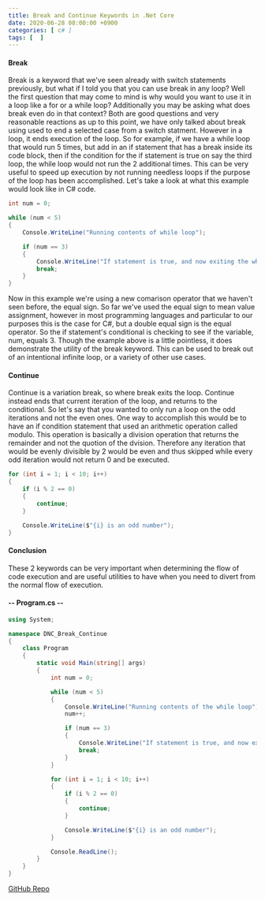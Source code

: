 ```yaml
---
title: Break and Continue Keywords in .Net Core
date: 2020-06-28 08:00:00 +0900
categories: [ c# ]
tags: [  ]
---
```



#### Break
Break is a keyword that we\'ve seen already with switch statements previously, but what if I told you that you can use break in any loop?  Well the first question that may come to mind is why would you want to use it in a loop like a for or a while loop?  Additionally you may be asking what does break even do in that context?  Both are good questions and very reasonable reactions as up to this point, we have only talked about break using used to end a selected case from a switch statment.  However in a loop, it ends execution of the loop.  So for example, if we have a while loop that would run 5 times, but add in an if statement that has a break inside its code block, then if the condition for the if statement is true on say the third loop, the while loop would not run the 2 additional times.  This can be very useful to speed up execution by not running needless loops if the purpose of the loop has been accomplished.  Let\'s take a look at what this example would look like in C# code.

```c#
int num = 0;

while (num < 5)
{
	Console.WriteLine("Running contents of while loop");

	if (num == 3)
	{
		Console.WriteLine("If statement is true, and now exiting the while loop");
		break;
	}
}
```

Now in this example we\'re using a new comarison operator that we haven\'t seen before, the equal sign.  So far we\'ve used the equal sign to mean value assignment, however in most programming languages and particular to our purposes this is the case for C#, but a double equal sign is the equal operator.  So the if statement\'s conditional is checking to see if the variable, num, equals 3.  Though the example above is a little pointless, it does demonstrate the utility of the break keyword.  This can be used to break out of an intentional infinite loop, or a variety of other use cases.

#### Continue
Continue is a variation break, so where break exits the loop.  Continue instead ends that current iteration of the loop, and returns to the conditional.  So let\'s say that you wanted to only run a loop on the odd iterations and not the even ones.  One way to accomplish this would be to have an if condition statement that used an arithmetic operation called modulo.  This operation is basically a division operation that returns the remainder and not the quotion of the dvision.  Therefore any iteration that would be evenly divisible by 2 would be even and thus skipped while every odd iteration would not return 0 and be executed.

```c#
for (int i = 1; i < 10; i++)
{
	if (i % 2 == 0)
	{
		continue;
	}

	Console.WriteLine($"{i} is an odd number");
}
```

#### Conclusion
These 2 keywords can be very important when determining the flow of code execution and are useful utilities to have when you need to divert from the normal flow of execution.

	
#### -- Program.cs --
```c#
using System;

namespace DNC_Break_Continue
{
    class Program
    {
        static void Main(string[] args)
        {
            int num = 0;

            while (num < 5)
            {
                Console.WriteLine("Running contents of the while loop");
                num++;

                if (num == 3)
                {
                    Console.WriteLine("If statement is true, and now exiting the while loop");
                    break;
                }
            }

            for (int i = 1; i < 10; i++)
            {
                if (i % 2 == 0)
                {
                    continue;
                }

                Console.WriteLine($"{i} is an odd number");
            }

            Console.ReadLine();
        }
    }
}
```


[GitHub Repo](https://github.com/besmith43/DNC_Break-Continue)



